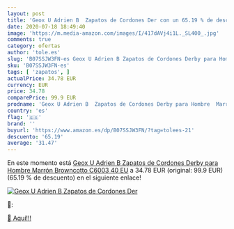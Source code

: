 ```yaml
---
layout: post
title: 'Geox U Adrien B  Zapatos de Cordones Der con un 65.19 % de descuento'
date: 2020-07-18 18:49:40
image: 'https://m.media-amazon.com/images/I/417dAVj4i1L._SL400_.jpg'
comments: true
category: ofertas
author: 'tole.es'
slug: 'B07SSJW3FN-es Geox U Adrien B Zapatos de Cordones Derby para Hombre...'
sku: 'B07SSJW3FN-es'
tags: [ 'zapatos', ]
actualPrice: 34.78 EUR
currency: EUR
price: 34.78
comparePrice: 99.9 EUR
prodname: 'Geox U Adrien B  Zapatos de Cordones Derby para Hombre  Marrón  Browncotto C6003   40 EU'
country: 'es'
flag: '🇪🇸'
brand: ''
buyurl: 'https://www.amazon.es/dp/B07SSJW3FN/?tag=tolees-21'
descuento: '65.19'
average: '31.47'
---
```


En este momento está [Geox U Adrien B  Zapatos de Cordones Derby para Hombre  Marrón  Browncotto C6003   40 EU](https://www.amazon.es/dp/B07SSJW3FN/?tag=tolees-21) a 34.78 EUR (original: 99.9 EUR) (65.19 %  de descuento) en el siguiente enlace!

[![Geox U Adrien B  Zapatos de Cordones Der](https://m.media-amazon.com/images/I/417dAVj4i1L._SL400_.jpg)](https://www.amazon.es/dp/B07SSJW3FN/?tag=tolees-21)

🔎:


[🛒 Aquí!!!](https://www.amazon.es/dp/B07SSJW3FN/?tag=tolees-21)
